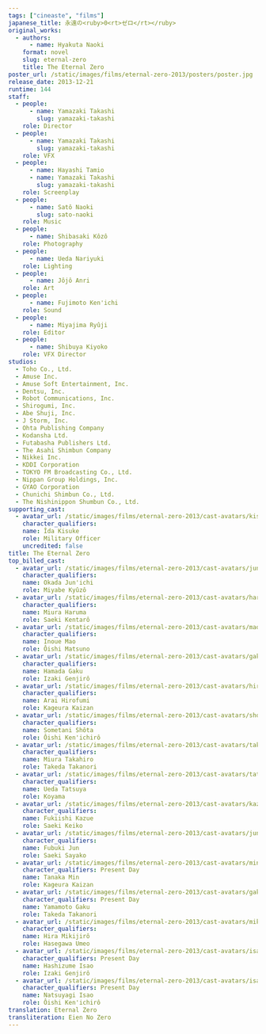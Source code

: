 ```yaml
---
tags: ["cineaste", "films"]
japanese_title: 永遠の<ruby>0<rt>ゼロ</rt></ruby>
original_works:
  - authors:
      - name: Hyakuta Naoki
    format: novel
    slug: eternal-zero
    title: The Eternal Zero
poster_url: /static/images/films/eternal-zero-2013/posters/poster.jpg
release_date: 2013-12-21
runtime: 144
staff:
  - people:
      - name: Yamazaki Takashi
        slug: yamazaki-takashi
    role: Director
  - people:
      - name: Yamazaki Takashi
        slug: yamazaki-takashi
    role: VFX
  - people:
      - name: Hayashi Tamio
      - name: Yamazaki Takashi
        slug: yamazaki-takashi
    role: Screenplay
  - people:
      - name: Satô Naoki
        slug: sato-naoki
    role: Music
  - people:
      - name: Shibasaki Kôzô
    role: Photography
  - people:
      - name: Ueda Nariyuki
    role: Lighting
  - people:
      - name: Jôjô Anri
    role: Art
  - people:
      - name: Fujimoto Ken'ichi
    role: Sound
  - people:
      - name: Miyajima Ryûji
    role: Editor
  - people:
      - name: Shibuya Kiyoko
    role: VFX Director
studios:
  - Toho Co., Ltd.
  - Amuse Inc.
  - Amuse Soft Entertainment, Inc.
  - Dentsu, Inc.
  - Robot Communications, Inc.
  - Shirogumi, Inc.
  - Abe Shuji, Inc.
  - J Storm, Inc.
  - Ohta Publishing Company
  - Kodansha Ltd.
  - Futabasha Publishers Ltd.
  - The Asahi Shimbun Company
  - Nikkei Inc.
  - KDDI Corporation
  - TOKYO FM Broadcasting Co., Ltd.
  - Nippan Group Holdings, Inc.
  - GYAO Corporation
  - Chunichi Shimbun Co., Ltd.
  - The Nishinippon Shumbun Co., Ltd.
supporting_cast:
  - avatar_url: /static/images/films/eternal-zero-2013/cast-avatars/kisuke-iida-0.jpg
    character_qualifiers:
    name: Îda Kisuke
    role: Military Officer
    uncredited: false
title: The Eternal Zero
top_billed_cast:
  - avatar_url: /static/images/films/eternal-zero-2013/cast-avatars/junichi-okada-0.jpg
    character_qualifiers:
    name: Okada Jun'ichi
    role: Miyabe Kyûzô
  - avatar_url: /static/images/films/eternal-zero-2013/cast-avatars/haruma-miura-0.jpg
    character_qualifiers:
    name: Miura Haruma
    role: Saeki Kentarô
  - avatar_url: /static/images/films/eternal-zero-2013/cast-avatars/mao-inoue-0.jpg
    character_qualifiers:
    name: Inoue Mao
    role: Ôishi Matsuno
  - avatar_url: /static/images/films/eternal-zero-2013/cast-avatars/gaku-hamada-0.jpg
    character_qualifiers:
    name: Hamada Gaku
    role: Izaki Genjirô
  - avatar_url: /static/images/films/eternal-zero-2013/cast-avatars/hirofumi-arai-0.jpg
    character_qualifiers:
    name: Arai Hirofumi
    role: Kageura Kaizan
  - avatar_url: /static/images/films/eternal-zero-2013/cast-avatars/shota-sometani-0.jpg
    character_qualifiers:
    name: Sometani Shôta
    role: Ôishi Ken'ichirô
  - avatar_url: /static/images/films/eternal-zero-2013/cast-avatars/takahiro-miura-0.jpg
    character_qualifiers:
    name: Miura Takahiro
    role: Takeda Takanori
  - avatar_url: /static/images/films/eternal-zero-2013/cast-avatars/tatsuya-ueda-0.jpg
    character_qualifiers:
    name: Ueda Tatsuya
    role: Koyama
  - avatar_url: /static/images/films/eternal-zero-2013/cast-avatars/kazue-fukiishi-0.jpg
    character_qualifiers:
    name: Fukiishi Kazue
    role: Saeki Keiko
  - avatar_url: /static/images/films/eternal-zero-2013/cast-avatars/jun-fubuki-0.jpg
    character_qualifiers:
    name: Fubuki Jun
    role: Saeki Sayako
  - avatar_url: /static/images/films/eternal-zero-2013/cast-avatars/min-tanaka-0.jpg
    character_qualifiers: Present Day
    name: Tanaka Min
    role: Kageura Kaizan
  - avatar_url: /static/images/films/eternal-zero-2013/cast-avatars/gaku-yamamoto-0.jpg
    character_qualifiers: Present Day
    name: Yamamoto Gaku
    role: Takeda Takanori
  - avatar_url: /static/images/films/eternal-zero-2013/cast-avatars/mikijiro-hira-0.jpg
    character_qualifiers:
    name: Hira Mikijirô
    role: Hasegawa Umeo
  - avatar_url: /static/images/films/eternal-zero-2013/cast-avatars/isao-hashizume-0.jpg
    character_qualifiers: Present Day
    name: Hashizume Isao
    role: Izaki Genjirô
  - avatar_url: /static/images/films/eternal-zero-2013/cast-avatars/isao-natsuyagi-0.jpg
    character_qualifiers: Present Day
    name: Natsuyagi Isao
    role: Ôishi Ken'ichirô
translation: Eternal Zero
transliteration: Eien No Zero
---
```

